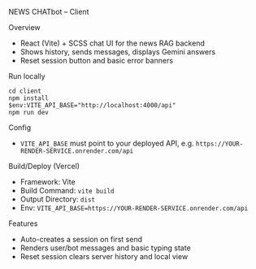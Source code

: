 NEWS CHATbot – Client

Overview

- React (Vite) + SCSS chat UI for the news RAG backend
- Shows history, sends messages, displays Gemini answers
- Reset session button and basic error banners

Run locally

```
cd client
npm install
$env:VITE_API_BASE="http://localhost:4000/api"
npm run dev
```

Config

- `VITE_API_BASE` must point to your deployed API, e.g. `https://YOUR-RENDER-SERVICE.onrender.com/api`

Build/Deploy (Vercel)

- Framework: Vite
- Build Command: `vite build`
- Output Directory: `dist`
- Env: `VITE_API_BASE=https://YOUR-RENDER-SERVICE.onrender.com/api`

Features

- Auto-creates a session on first send
- Renders user/bot messages and basic typing state
- Reset session clears server history and local view
